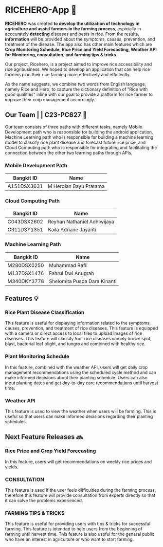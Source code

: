 # RICEHERO-App 🌾

**RICEHERO** was created **to develop the utilization of technology in agriculture and assist farmers in the farming process**, espicially in acccurately **detecting** diseases and pests in rice. From the results, **information** will be provided about the symptoms, causes, prevention, and treatment of the disease. The app also has other main features which are **Crop Monitoring Schedule, Rice Price and Yield Forecasting, Weather API for Monitoring, consultation, and farming tips & tricks.**

Our project, Ricehero, is a project aimed to improve rice accessibility and rice agribusiness. We hoped to develop an application that can help rice farmers plan their rice farming more effectively and efficiently.

As the name suggests, we combine two words from English language, namely Rice and Hero, to capture the dictionary definition of "Rice with good qualities" inline with our goal to provide a platform for rice farmer to improve their crop management accordingly.

## Our Team | | C23-PC627 🤝

Our team consists of three paths with different tasks, namely Mobile Development path who is responsible for building the android application, Machine Learning path who is responsible for building a machine learning model to classify rice plant disease and forecast future rice price, and Cloud Computing path who is responsible for integrating and facilitating the connection between the other two learning paths through APIs.

### Mobile Development Path
| Bangkit ID | Name |
|------------|------|
| A151DSX3631 | M Herdian Bayu Pratama |

### Cloud Computing Path
| Bangkit ID | Name |
|------------|------|
| C043DSX2602 | Reyhan Nathaniel Adhiwijaya |
| C311DSY1351 | Kaila Adriane Jayanti |

### Machine Learning Path
| Bangkit ID | Name |
|------------|------|
| M280DSX0250 | Muhammad Rafli |
| M137DSX1476 | Fahrul Dwi Anugrah |
| M340DKY3778 | Shelomita Puspa Dara Kinanti |

## Features 💡

### Rice Plant Disease Classification

This feature is useful for displaying information related to the symptoms, causes, prevention, and treatment of rice diseases. This feature is equipped with a camera or direct access to local files to upload images of rice diseases.  This feature will classify four rice diseases namely brown spot, blast, bacterial leaf blight, and tungro and combined with healthy rice.

### Plant Monitoring Schedule

In this feature, combined with the weather API, users will get daily crop management recommendations using the scheduled cycle method and can make informed decisions about their planting schedule. Users can also input planting dates and get day-to-day care recommendations until harvest time.

### Weather API

This feature is used to view the weather when users will be farming. This is useful so that users can make informed decisions regarding their planting schedules.

## Next Feature Releases 🔜

### Rice Price and Crop Yield Forecasting

In this feature, users will get recommendations on weekly rice prices and yields. 

### CONSULTATION

This feature is used if the user feels difficulties during the farming process, therefore this feature will provide consultation from experts directly so that it can solve the problems experienced.

### FARMING TIPS & TRICKS

This feature is useful for providing users with tips & tricks for successful farming. This feature is intended to help users from the beginning of farming until harvest time. This feature is also useful for the general public who have an interest in agriculture or who want to start farming.
